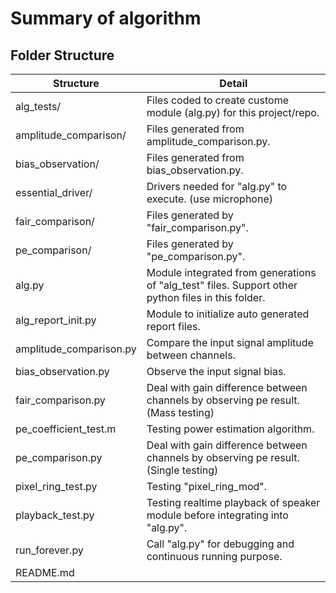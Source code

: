 # Summary of algorithm

## Folder Structure

| Structure               | Detail                                                                                             |
| ----------------------- | -------------------------------------------------------------------------------------------------- |
| alg_tests/              | Files coded to create custome module (alg.py) for this project/repo.                               |
| amplitude_comparison/   | Files generated from amplitude_comparison.py.                                                      |
| bias_observation/       | Files generated from bias_observation.py.                                                          |
| essential_driver/       | Drivers needed for "alg.py" to execute. (use microphone)                                           |
| fair_comparison/        | Files generated by "fair_comparison.py".                                                           |
| pe_comparison/          | Files generated by "pe_comparison.py".                                                             |
| alg.py                  | Module integrated from generations of "alg_test" files. Support other python files in this folder. |
| alg_report_init.py      | Module to initialize auto generated report files.                                                  |
| amplitude_comparison.py | Compare the input signal amplitude between channels.                                               |
| bias_observation.py     | Observe the input signal bias.                                                                     |
| fair_comparison.py      | Deal with gain difference between channels by observing pe result. (Mass testing)                  |
| pe_coefficient_test.m   | Testing power estimation algorithm.                                                                |
| pe_comparison.py        | Deal with gain difference between channels by observing pe result. (Single testing)                |
| pixel_ring_test.py      | Testing "pixel_ring_mod".                                                                          |
| playback_test.py        | Testing realtime playback of speaker module before integrating into "alg.py".                      |
| run_forever.py          | Call "alg.py" for debugging and continuous running purpose.                                        |
| README.md               |                                                                                                    |
